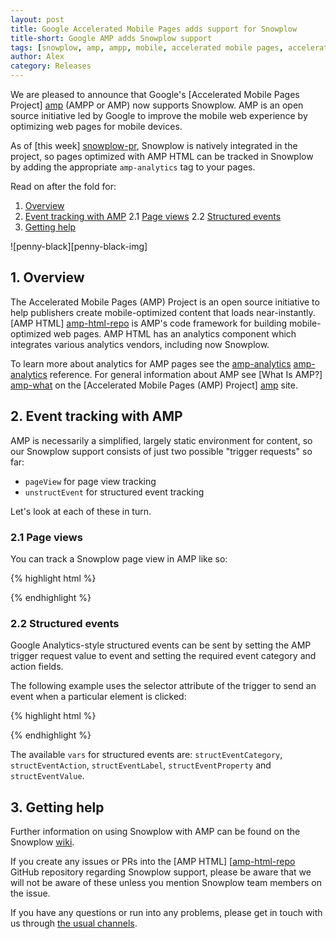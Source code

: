 ```yaml
---
layout: post
title: Google Accelerated Mobile Pages adds support for Snowplow
title-short: Google AMP adds Snowplow support
tags: [snowplow, amp, ampp, mobile, accelerated mobile pages, accelerated mobile pages project, google]
author: Alex
category: Releases
---
```


We are pleased to announce that Google's [Accelerated Mobile Pages Project] [amp] (AMPP or AMP) now supports Snowplow. AMP is an open source initiative led by Google to improve the mobile web experience by optimizing web pages for mobile devices.

As of [this week] [snowplow-pr], Snowplow is natively integrated in the project, so pages optimized with AMP HTML can be tracked in Snowplow by adding the appropriate `amp-analytics` tag to your pages.

Read on after the fold for:

1. [Overview](/blog/2016/03/19/google-amp-adds-snowplow-support#overview)
2. [Event tracking with AMP](/blog/2016/03/19/google-amp-adds-snowplow-support#events)
  2.1 [Page views](/blog/2016/03/19/google-amp-adds-snowplow-support#page-views)
  2.2 [Structured events](/blog/2016/03/19/google-amp-adds-snowplow-support#structured-events)
3. [Getting help](/blog/2016/03/19/google-amp-adds-snowplow-support#help)

![penny-black][penny-black-img]

<!--more-->

<h2 id="overview">1. Overview</h2>

The Accelerated Mobile Pages (AMP) Project is an open source initiative to help publishers create mobile-optimized content that loads near-instantly. [AMP HTML] [amp-html-repo] is AMP's code framework for building mobile-optimized web pages. AMP HTML has an analytics component which integrates various analytics vendors, including now Snowplow.

To learn more about analytics for AMP pages see the [amp-analytics] [amp-analytics] reference. For general information about AMP see [What Is AMP?] [amp-what] on the [Accelerated Mobile Pages (AMP) Project] [amp] site.

<h2 id="events">2. Event tracking with AMP</h2>

AMP is necessarily a simplified, largely static environment for content, so our Snowplow support consists of just two possible "trigger requests" so far:

 * `pageView` for page view tracking
 * `unstructEvent` for structured event tracking

Let's look at each of these in turn.

<h3 id="page-views">2.1 Page views</h3>

You can track a Snowplow page view in AMP like so:

{% highlight html %}
<amp-analytics type="snowplow" id="snowplow2">
<script type="application/json">
{
  "vars": {
    "collectorHost": "snowplow-collector.acme.com",  // Replace with your collector host
    "appId": "campaign-microsite"                    // Replace with your app ID
  },
  "triggers": {
    "trackPageview": {  // Trigger names can be any string. trackPageview is not a required name
      "on": "visible",
      "request": "pageview"
    }
  }
}
</script>
</amp-analytics>
{% endhighlight %}

<h3 id="structured-events">2.2 Structured events</h3>

Google Analytics-style structured events can be sent by setting the AMP trigger request value to event and setting the required event category and action fields.

The following example uses the selector attribute of the trigger to send an event when a particular element is clicked:

{% highlight html %}
<amp-analytics type="googleanalytics" id="snowplow3">
<script type="application/json">
{
  "vars": {
    "collectorHost": "snowplow-collector.acme.com",  // Replace with your collector host
    "appId": "campaign-microsite"                    // Replace with your app ID
  },
  "triggers": {
    "trackClickOnHeader" : {
      "on": "click",
      "selector": "#header",
      "request": "structEvent",
      "vars": {
        "structEventCategory": "ui-components",
        "structEventAction": "header-click"
      }
    }
  }
}
</script>
</amp-analytics>
{% endhighlight %}

The available `vars` for structured events are: `structEventCategory`, `structEventAction`, `structEventLabel`, `structEventProperty` and `structEventValue`.

<h2 id="help">3. Getting help</h2>

Further information on using Snowplow with AMP can be found on the Snowplow [wiki][google-amp-tracker].

If you create any issues or PRs into the [AMP HTML] [[amp-html-repo] GitHub repository regarding Snowplow support, please be aware that we will not be aware of these unless you mention Snowplow team members on the issue.

If you have any questions or run into any problems, please get in touch with us through [the usual channels][talk-to-us].

[amp]: https://www.ampproject.org/
[amp-what]: https://www.ampproject.org/docs/get_started/about-amp.html
[amp-analytics]: https://www.ampproject.org/docs/reference/extended/amp-analytics.html
[amp-html-repo]: https://github.com/ampproject/amphtml

[snowplow-pr]: https://github.com/ampproject/amphtml/pull/1358
[google-amp-tracker]: https://github.com/snowplow/snowplow/wiki/Google-AMP-Tracker

[talk-to-us]: https://github.com/snowplow/snowplow/wiki/Talk-to-us
